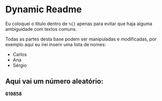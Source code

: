 # Dynamic Readme
Eu coloquei o titulo dentro de `%{}` apenas para evitar que haja alguma ambiguidade com textos comuns.

Todas as partes desta base podem ser manipuladas e modificadas, por exemplo aqui eu irei inserir uma lista de nomes:
- Carlos
- Ana
- Sérgio

## Aqui vai um número aleatório:
**619858**